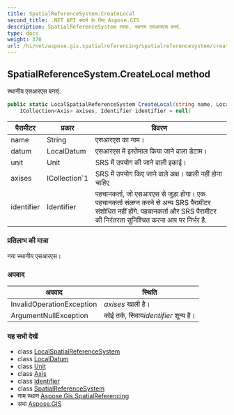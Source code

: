 ```yaml
---
title: SpatialReferenceSystem.CreateLocal
second_title: .NET API संदर्भ के लिए Aspose.GIS
description: SpatialReferenceSystem तरक. स्थनय एसआरएस बनएं.
type: docs
weight: 370
url: /hi/net/aspose.gis.spatialreferencing/spatialreferencesystem/createlocal/
---
```

## SpatialReferenceSystem.CreateLocal method

स्थानीय एसआरएस बनाएं.

```csharp
public static LocalSpatialReferenceSystem CreateLocal(string name, LocalDatum datum, Unit unit, 
    ICollection<Axis> axises, Identifier identifier = null)
```

| पैरामीटर | प्रकार | विवरण |
| --- | --- | --- |
| name | String | एसआरएस का नाम। |
| datum | LocalDatum | एसआरएस में इस्तेमाल किया जाने वाला डेटाम। |
| unit | Unit | SRS में उपयोग की जाने वाली इकाई। |
| axises | ICollection`1 | SRS में उपयोग किए जाने वाले अक्ष। खाली नहीं होना चाहिए |
| identifier | Identifier | पहचानकर्ता, जो एसआरएस से जुड़ा होगा। एक पहचानकर्ता संलग्न करने से अन्य SRS पैरामीटर संशोधित नहीं होंगे. पहचानकर्ता और SRS पैरामीटर की निरंतरता सुनिश्चित करना आप पर निर्भर है. |

### प्रतिलाभ की मात्रा

नया स्थानीय एसआरएस।

### अपवाद

| अपवाद | स्थिति |
| --- | --- |
| InvalidOperationException | *axises* खाली है। |
| ArgumentNullException | कोई तर्क, सिवाय*identifier* शून्य है। |

### यह सभी देखें

* class [LocalSpatialReferenceSystem](../../localspatialreferencesystem/)
* class [LocalDatum](../../localdatum/)
* class [Unit](../../unit/)
* class [Axis](../../axis/)
* class [Identifier](../../identifier/)
* class [SpatialReferenceSystem](../)
* नाम स्थान [Aspose.Gis.SpatialReferencing](../../spatialreferencesystem/)
* सभा [Aspose.GIS](../../../)


